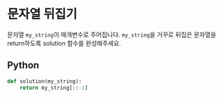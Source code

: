 # 문자열 뒤집기
문자열 `my_string`이 매개변수로 주어집니다. `my_string`을 거꾸로 뒤집은 문자열을 return하도록 solution 함수를 완성해주세요.

## Python
```python
def solution(my_string):
    return my_string[::-1]
```